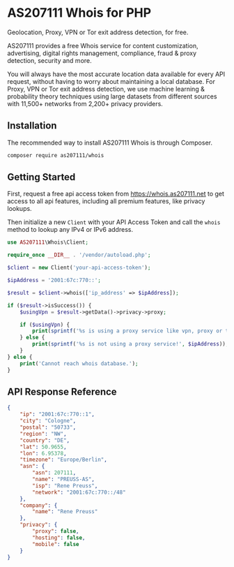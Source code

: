 # AS207111 Whois for PHP

Geolocation, Proxy, VPN or Tor exit address detection, for free.

AS207111 provides a free Whois service for content customization, advertising, digital rights management, compliance, fraud & proxy detection, security and more.

You will always have the most accurate location data available for every API request, without having to worry about maintaining a local database. For Proxy, VPN or Tor exit address detection, we use machine learning & probability theory techniques using large datasets from different sources with 11,500+ networks from 2,200+ privacy providers.


## Installation

The recommended way to install AS207111 Whois is through Composer.

```bash
composer require as207111/whois
```

## Getting Started

First, request a free api access token from https://whois.as207111.net to get access to all api features, including all premium features, like privacy lookups.

Then initialize a new `Client` with your API Access Token and call the `whois` method to lookup any IPv4 or IPv6 address.

```php
use AS207111\Whois\Client;

require_once __DIR__ . '/vendor/autoload.php';

$client = new Client('your-api-access-token');

$ipAddress = '2001:67c:770::';

$result = $client->whois(['ip_address' => $ipAddress]);

if ($result->isSuccess()) {
    $usingVpn = $result->getData()->privacy->proxy;

    if ($usingVpn) {
        print(sprintf('%s is using a proxy service like vpn, proxy or tor!', $ipAddress));
    } else {
        print(sprintf('%s is not using a proxy service!', $ipAddress));
    }
} else {
    print('Cannot reach whois database.');
}
```

## API Response Reference



```json
{
    "ip": "2001:67c:770::1",
    "city": "Cologne",
    "postal": "50733",
    "region": "NW",
    "country": "DE",
    "lat": 50.9655,
    "lon": 6.95378,
    "timezone": "Europe/Berlin",
    "asn": {
        "asn": 207111,
        "name": "PREUSS-AS",
        "isp": "Rene Preuss",
        "network": "2001:67c:770::/48"
    },
    "company": {
        "name": "Rene Preuss"
    },
    "privacy": {
        "proxy": false,
        "hosting": false,
        "mobile": false
    }
}
```
